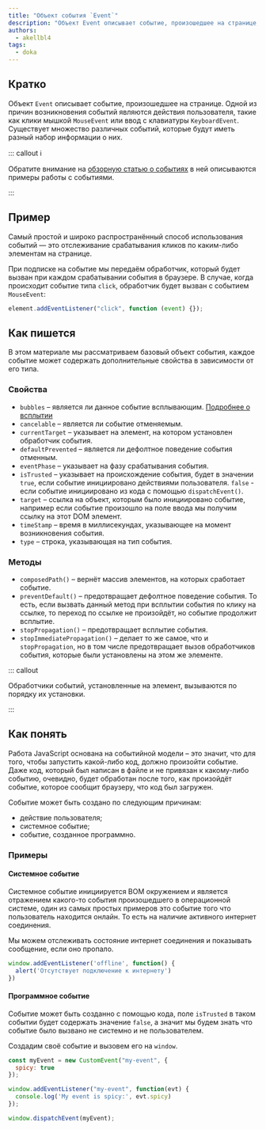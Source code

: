 ```yaml
---
title: "Объект события `Event`"
description: "Объект Event описывает событие, произошедшее на странице, например, клики мышкой или ввод с клавиатуры"
authors:
  - akellbl4
tags:
  - doka
---
```


## Кратко

Объект `Event` описывает событие, произошедшее на странице. Одной из причин возникновения событий являются действия пользователя, такие как клики мышкой `MouseEvent` или ввод с клавиатуры `KeyboardEvent`. Существует множество различных событий, которые будут иметь разный набор информации о них.

::: callout ℹ️

Обратите внимание на [обзорную статью о событиях](https://doka.guide/js/events/) в ней описываются примеры работы с событиями.

:::

## Пример

Самый простой и широко распространённый способ использования событий — это отслеживание срабатывания кликов по каким-либо элементам на странице.

При подписке на событие мы передаём обработчик, который будет вызван при каждом срабатывании события в браузере. В случае, когда происходит событие типа `click`, обработчик будет вызван с событием `MouseEvent`:

```js
element.addEventListener("click", function (event) {});
```

## Как пишется

В этом материале мы рассматриваем базовый объект события, каждое событие может содержать дополнительные свойства в зависимости от его типа.

### Свойства

- `bubbles` – является ли данное событие всплывающим. [Подробнее о всплытии](https://doka.guide/js/events/#vsplytie-sobytiy)
- `cancelable` – является ли событие отменяемым.
- `currentTarget` – указывает на элемент, на котором установлен обработчик события.
- `defaultPrevented` – является ли дефолтное поведение события отменным.
- `eventPhase` – указывает на фазу срабатывания события.
- `isTrusted` – указывает на происхождение события, будет в значении `true`, если событие инициировано действиями пользователя. `false` - если событие инициировано из кода с помощью `dispatchEvent()`.
- `target` – ссылка на объект, которым было инициировано событие, например если событие произошло на поле ввода мы получим ссылку на этот DOM элемент.
- `timeStamp` – время в миллисекундах, указывающее на момент возникновения события.
- `type` – строка, указывающая на тип события.

### Методы

- `composedPath()` – вернёт массив элементов, на которых сработает событие.
- `preventDefault()` – предотвращает дефолтное поведение события. То есть, если вызвать данный метод при всплытии события по клику на ссылке, то переход по ссылке не произойдёт, но событие продолжит всплытие.
- `stopPropagation()` – предотвращает всплытие события.
- `stopImmediatePropagation()` – делает то же самое, что и `stopPropagation`, но в том числе предотвращает вызов обработчиков события, которые были установлены на этом же элементе.

::: callout

Обработчики событий, установленные на элемент, вызываются по порядку их установки.

:::

## Как понять

Работа JavaScript основана на событийной модели – это значит, что для того, чтобы запустить какой-либо код, должно произойти событие. Даже код, который был написан в файле и не привязан к какому-либо событию, очевидно, будет обработан после того, как произойдёт событие, которое сообщит браузеру, что код был загружен.

Событие может быть создано по следующим причинам:

- действие пользователя;
- системное событие;
- событие, созданное программно.
### Примеры

#### Системное событие

Системное событие инициируется BOM окружением и является отражением какого-то события произошедшего в операционной системе, один из самых простых примеров это событие того что пользователь находится онлайн. То есть на наличие активного интернет соединения.

Мы можем отслеживать состояние интернет соединения и показывать сообщение, если оно пропало.

```js
window.addEventListener('offline', function() {
  alert('Отсутствует подключение к интернету')
})
```

#### Программное событие

Событие может быть созданно с помощью кода, поле `isTrusted` в таком событии будет содержать значение `false`, а значит мы будем знать что событие было вызвано не системно и не пользователем.

Создадим своё событие и вызовем его на `window`.

```js
const myEvent = new CustomEvent("my-event", {
  spicy: true
});

window.addEventListener("my-event", function(evt) {
  console.log('My event is spicy:', evt.spicy)
});

window.dispatchEvent(myEvent);
```

